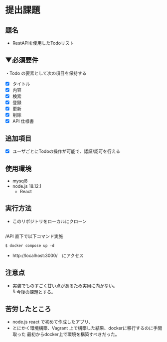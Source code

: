 # 提出課題

## 題名

- RestAPIを使用したTodoリスト

## ▼必須要件

・Todo の要素として次の項目を保持する
- [x] タイトル
- [x]  内容
- [x] 検索
- [x] 登録
- [x] 更新
- [x] 削除
- [x] API 仕様書

## 追加項目

- [x] ユーザごとにTodoの操作が可能で、認証/認可を行える

## 使用環境

- mysql8
- node.js 18.12.1
  - React

## 実行方法

- このリポジトリをローカルにクローン
```
```
/API 直下で以下コマンド実施
```
$ docker compose up -d
```
- http://localhost:3000/　にアクセス

## 注意点

- 実装でものすごく甘い点があるため実用に向かない。
  <br> ┗ 今後の課題とする。

## 苦労したところ

- node.js react で初めて作成したアプリ、
- とにかく環境構築、Vagrant 上で構築した結果、dockerに移行するのに手間取った
最初からdocker上で環境を構築すべきだった。
